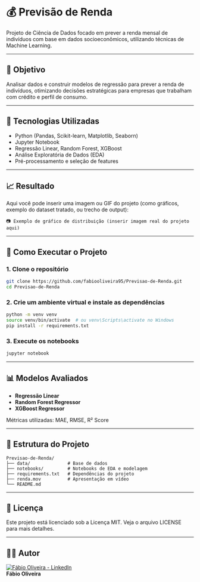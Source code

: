 # 💰 Previsão de Renda

Projeto de Ciência de Dados focado em prever a renda mensal de indivíduos com base em dados socioeconômicos, utilizando técnicas de Machine Learning.

---

## 📌 Objetivo
Analisar dados e construir modelos de regressão para prever a renda de indivíduos, otimizando decisões estratégicas para empresas que trabalham com crédito e perfil de consumo.

---

## 🧰 Tecnologias Utilizadas
- Python (Pandas, Scikit-learn, Matplotlib, Seaborn)
- Jupyter Notebook
- Regressão Linear, Random Forest, XGBoost
- Análise Exploratória de Dados (EDA)
- Pré-processamento e seleção de features

---

## 📈 Resultado
Aqui você pode inserir uma imagem ou GIF do projeto (como gráficos, exemplo do dataset tratado, ou trecho de output):

```
📷 Exemplo de gráfico de distribuição (inserir imagem real do projeto aqui)
```

---

## 🧪 Como Executar o Projeto

### 1. Clone o repositório
```bash
git clone https://github.com/fabiooliveira95/Previsao-de-Renda.git
cd Previsao-de-Renda
```

### 2. Crie um ambiente virtual e instale as dependências
```bash
python -m venv venv
source venv/bin/activate  # ou venv\Scripts\activate no Windows
pip install -r requirements.txt
```
### 3. Execute os notebooks
```bash
jupyter notebook
```

---

## 📊 Modelos Avaliados
- **Regressão Linear**
- **Random Forest Regressor**
- **XGBoost Regressor**

Métricas utilizadas: MAE, RMSE, R² Score

---

## 📂 Estrutura do Projeto
```
Previsao-de-Renda/
├── data/              # Base de dados
├── notebooks/         # Notebooks de EDA e modelagem
├── requirements.txt   # Dependências do projeto
├── renda.mov          # Apresentação em vídeo
└── README.md
```

---

## 📜 Licença
Este projeto está licenciado sob a Licença MIT. Veja o arquivo LICENSE para mais detalhes.

---

## 🙋‍♂️ Autor

[![Fábio Oliveira - LinkedIn](https://img.shields.io/badge/LinkedIn-Perfil-blue)](https://www.linkedin.com/in/fabio-oliveira95)  
**Fábio Oliveira**  


